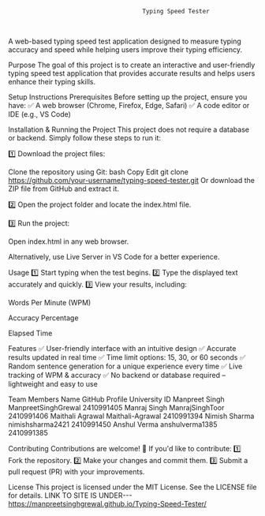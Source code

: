                                           Typing Speed Tester
<br>

A web-based typing speed test application designed to measure typing accuracy and speed while helping users improve their typing efficiency.

Purpose
The goal of this project is to create an interactive and user-friendly typing speed test application that provides accurate results and helps users enhance their typing skills.

Setup Instructions
Prerequisites
Before setting up the project, ensure you have:
✅ A web browser (Chrome, Firefox, Edge, Safari)
✅ A code editor or IDE (e.g., VS Code)

Installation & Running the Project
This project does not require a database or backend. Simply follow these steps to run it:

1️⃣ Download the project files:

Clone the repository using Git:
bash
Copy
Edit
git clone https://github.com/your-username/typing-speed-tester.git
Or download the ZIP file from GitHub and extract it.

2️⃣ Open the project folder and locate the index.html file.

3️⃣ Run the project:

Open index.html in any web browser.

Alternatively, use Live Server in VS Code for a better experience.

Usage
1️⃣ Start typing when the test begins.
2️⃣ Type the displayed text accurately and quickly.
3️⃣ View your results, including:

Words Per Minute (WPM)

Accuracy Percentage

Elapsed Time

Features
✅ User-friendly interface with an intuitive design
✅ Accurate results updated in real time
✅ Time limit options: 15, 30, or 60 seconds
✅ Random sentence generation for a unique experience every time
✅ Live tracking of WPM & accuracy
✅ No backend or database required – lightweight and easy to use

Team Members
Name	             GitHub Profile	              University ID
Manpreet Singh	    ManpreetSinghGrewal	           2410991405
Manraj Singh	     ManrajSinghToor               2410991406
Maithali Agrawal     Maithali-Agrawal   	       2410991394
Nimish Sharma	    nimishsharma2421	           2410991450
Anshul Verma	     anshulverma1385	           2410991385

Contributing
Contributions are welcome! 🚀 If you'd like to contribute:
1️⃣ Fork the repository.
2️⃣ Make your changes and commit them.
3️⃣ Submit a pull request (PR) with your improvements.

License
This project is licensed under the MIT License. See the LICENSE file for details.
LINK TO SITE IS UNDER---
https://manpreetsinghgrewal.github.io/Typing-Speed-Tester/

